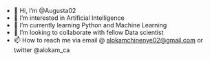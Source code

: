 - 👋 Hi, I’m @Augusta02
- 👀 I’m interested in Artificial Intelligence
- 🌱 I’m currently learning Python and Machine Learning
- 💞️ I’m looking to collaborate with fellow Data scientist
- 📫 How to reach me via email @ alokamchinenye02@gmail.com or twitter @alokam_ca

<!---
Augusta02/Augusta02 is a ✨ special ✨ repository because its `README.md` (this file) appears on your GitHub profile.
You can click the Preview link to take a look at your changes.
--->
